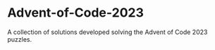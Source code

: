 # Advent-of-Code-2023
 A collection of solutions developed solving the Advent of Code 2023 puzzles.
